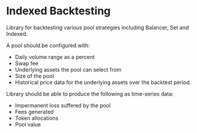 # Indexed Backtesting

Library for backtesting various pool strategies including Balancer, Set and Indexed.

A pool should be configured with:
- Daily volume range as a percent
- Swap fee
- Underlying assets the pool can select from
- Size of the pool
- Historical price data for the underlying assets over the backtest period.

Library should be able to produce the following as time-series data:
- Impermanent loss suffered by the pool
- Fees generated
- Token allocations
- Pool value